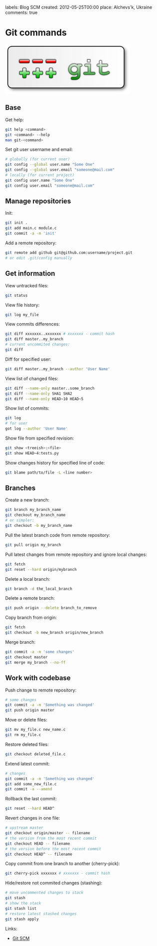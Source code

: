 labels: Blog
        SCM
created: 2012-05-25T00:00
place: Alchevs'k, Ukraine
comments: true

# Git commands

![Git SCM](git.png)

## Base

Get help:
```bash
git help <command>
git <command> --help
man git-<command>
```

Set git user username and email:
```bash
# globally (for current user)
git config --global user.name "Some One"
git config --global user.email "someone@mail.com"
# locally (for current project)
git config user.name "Some One"
git config user.email "someone@mail.com"
```

## Manage repositories

Init:
```bash
git init .
git add main.c module.c
git commit -a -m 'init'
```

Add a remote repository:
```bash
git remote add github git@github.com:username/project.git
# or edit .git/config manually
```

## Get information

View untracked files:
```bash
git status
```

View file history:
```bash
git log my_file
```

View commits differences:
```bash
git diff xxxxxxx..xxxxxxx # xxxxxxx - commit hash
git diff master..my_branch
# current uncommited changes:
git diff
```

Diff for specified user:
```bash
git diff master..my_branch --author 'User Name'
```

View list of changed files:
```bash
git diff --name-only master..some_branch
git diff --name-only SHA1 SHA2
git diff --name-only HEAD~10 HEAD~5
```

Show list of commits:
```bash
git log
# for user
got log --author 'User Name'
```

Show file from specified revision:
```bash
git show <treeish>:<file>
git show HEAD~4:tests.py
```

Show changes history for specified line of code:
```bash
git blame path/to/file -L <line number>
```

## Branches

Create a new branch:
```bash
git branch my_branch_name
git checkout my_branch_name
# or simpler:
git checkout -b my_branch_name
```

Pull the latest branch code from remote repository:
```bash
git pull origin my_branch
```

Pull latest changes from remote repository and ignore local changes:
```bash
git fetch
git reset --hard origin/mybranch
```

Delete a local branch:
```bash
git branch -d the_local_branch
```

Delete a remote branch:
```bash
git push origin --delete branch_to_remove
```

Copy branch from origin:
```bash
git fetch
git checkout -b new_branch origin/new_branch
```

Merge branch:
```bash
git commit -a -m 'some changes'
git checkout master
git merge my_branch --no-ff
```

## Work with codebase

Push change to remote repository:
```bash
# some changes
git commit -a -m 'Something was changed'
git push origin master
```

Move or delete files:
```bash
git mv my_file.c new_name.c
git rm my_file.c
```

Restore deleted files:
```bash
git checkout deleted_file.c
```

Extend latest commit:
```bash
# changes
git commit -a -m 'Something was changed'
git add some_new_file.c
git commit -a --amend
```

Rollback the last commit:
```bash
git reset --hard HEAD^
```

Revert changes in one file:
```bash
# upstream master
git checkout origin/master -- filename
# the version from the most recent commit
git checkout HEAD -- filename
# the version before the most recent commit
git checkout HEAD^ -- filename
```

Copy commit from one branch to another (cherry-pick):
```bash
git cherry-pick xxxxxxx # xxxxxxx - commit hash
```

Hide/restore not commited changes (stashing):
```bash
# move uncommented changes to stack
git stash
# show the stack
git stash list
# restore latest stashed changes
git stash apply
```

Links:

- [Git SCM](http://git-scm.com/)
